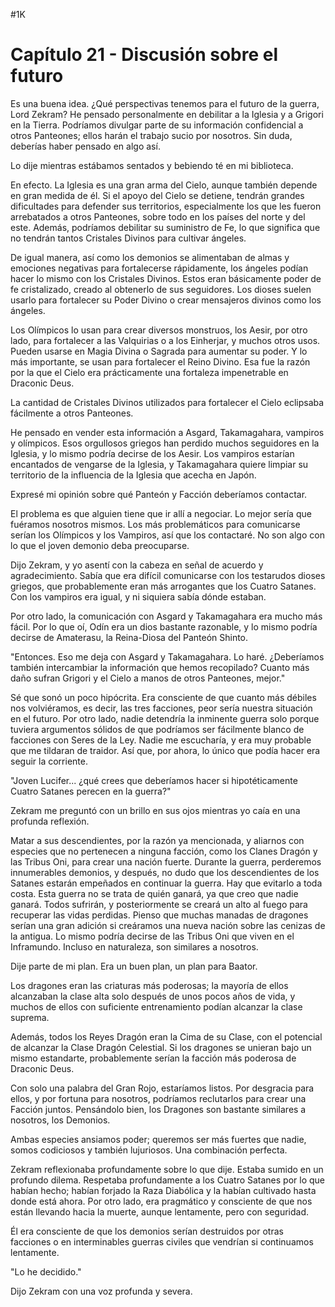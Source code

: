 
#1K 

# Capítulo 21 - Discusión sobre el futuro


Es una buena idea. ¿Qué perspectivas tenemos para el futuro de la guerra, Lord Zekram? He pensado personalmente en debilitar a la Iglesia y a Grigori en la Tierra. Podríamos divulgar parte de su información confidencial a otros Panteones; ellos harán el trabajo sucio por nosotros. Sin duda, deberías haber pensado en algo así.

Lo dije mientras estábamos sentados y bebiendo té en mi biblioteca.

En efecto. La Iglesia es una gran arma del Cielo, aunque también depende en gran medida de él. Si el apoyo del Cielo se detiene, tendrán grandes dificultades para defender sus territorios, especialmente los que les fueron arrebatados a otros Panteones, sobre todo en los países del norte y del este. Además, podríamos debilitar su suministro de Fe, lo que significa que no tendrán tantos Cristales Divinos para cultivar ángeles.

De igual manera, así como los demonios se alimentaban de almas y emociones negativas para fortalecerse rápidamente, los ángeles podían hacer lo mismo con los Cristales Divinos. Estos eran básicamente poder de fe cristalizado, creado al obtenerlo de sus seguidores. Los dioses suelen usarlo para fortalecer su Poder Divino o crear mensajeros divinos como los ángeles.

Los Olímpicos lo usan para crear diversos monstruos, los Aesir, por otro lado, para fortalecer a las Valquirias o a los Einherjar, y muchos otros usos. Pueden usarse en Magia Divina o Sagrada para aumentar su poder. Y lo más importante, se usan para fortalecer el Reino Divino. Esa fue la razón por la que el Cielo era prácticamente una fortaleza impenetrable en Draconic Deus.

La cantidad de Cristales Divinos utilizados para fortalecer el Cielo eclipsaba fácilmente a otros Panteones.

He pensado en vender esta información a Asgard, Takamagahara, vampiros y olímpicos. Esos orgullosos griegos han perdido muchos seguidores en la Iglesia, y lo mismo podría decirse de los Aesir. Los vampiros estarían encantados de vengarse de la Iglesia, y Takamagahara quiere limpiar su territorio de la influencia de la Iglesia que acecha en Japón.

Expresé mi opinión sobre qué Panteón y Facción deberíamos contactar.

El problema es que alguien tiene que ir allí a negociar. Lo mejor sería que fuéramos nosotros mismos. Los más problemáticos para comunicarse serían los Olímpicos y los Vampiros, así que los contactaré. No son algo con lo que el joven demonio deba preocuparse.

Dijo Zekram, y yo asentí con la cabeza en señal de acuerdo y agradecimiento. Sabía que era difícil comunicarse con los testarudos dioses griegos, que probablemente eran más arrogantes que los Cuatro Satanes. Con los vampiros era igual, y ni siquiera sabía dónde estaban.

Por otro lado, la comunicación con Asgard y Takamagahara era mucho más fácil. Por lo que oí, Odín era un dios bastante razonable, y lo mismo podría decirse de Amaterasu, la Reina-Diosa del Panteón Shinto.

"Entonces. Eso me deja con Asgard y Takamagahara. Lo haré. ¿Deberíamos también intercambiar la información que hemos recopilado? Cuanto más daño sufran Grigori y el Cielo a manos de otros Panteones, mejor."

Sé que sonó un poco hipócrita. Era consciente de que cuanto más débiles nos volviéramos, es decir, las tres facciones, peor sería nuestra situación en el futuro. Por otro lado, nadie detendría la inminente guerra solo porque tuviera argumentos sólidos de que podríamos ser fácilmente blanco de facciones con Seres de la Ley. Nadie me escucharía, y era muy probable que me tildaran de traidor. Así que, por ahora, lo único que podía hacer era seguir la corriente.

"Joven Lucifer... ¿qué crees que deberíamos hacer si hipotéticamente Cuatro Satanes perecen en la guerra?"

Zekram me preguntó con un brillo en sus ojos mientras yo caía en una profunda reflexión.

Matar a sus descendientes, por la razón ya mencionada, y aliarnos con especies que no pertenecen a ninguna facción, como los Clanes Dragón y las Tribus Oni, para crear una nación fuerte. Durante la guerra, perderemos innumerables demonios, y después, no dudo que los descendientes de los Satanes estarán empeñados en continuar la guerra. Hay que evitarlo a toda costa. Esta guerra no se trata de quién ganará, ya que creo que nadie ganará. Todos sufrirán, y posteriormente se creará un alto al fuego para recuperar las vidas perdidas. Pienso que muchas manadas de dragones serían una gran adición si creáramos una nueva nación sobre las cenizas de la antigua. Lo mismo podría decirse de las Tribus Oni que viven en el Inframundo. Incluso en naturaleza, son similares a nosotros.

Dije parte de mi plan. Era un buen plan, un plan para Baator.

Los dragones eran las criaturas más poderosas; la mayoría de ellos alcanzaban la clase alta solo después de unos pocos años de vida, y muchos de ellos con suficiente entrenamiento podían alcanzar la clase suprema.

Además, todos los Reyes Dragón eran la Cima de su Clase, con el potencial de alcanzar la Clase Dragón Celestial. Si los dragones se unieran bajo un mismo estandarte, probablemente serían la facción más poderosa de Draconic Deus.

Con solo una palabra del Gran Rojo, estaríamos listos. Por desgracia para ellos, y por fortuna para nosotros, podríamos reclutarlos para crear una Facción juntos. Pensándolo bien, los Dragones son bastante similares a nosotros, los Demonios.

Ambas especies ansiamos poder; queremos ser más fuertes que nadie, somos codiciosos y también lujuriosos. Una combinación perfecta.

Zekram reflexionaba profundamente sobre lo que dije. Estaba sumido en un profundo dilema. Respetaba profundamente a los Cuatro Satanes por lo que habían hecho; habían forjado la Raza Diabólica y la habían cultivado hasta donde está ahora. Por otro lado, era pragmático y consciente de que nos están llevando hacia la muerte, aunque lentamente, pero con seguridad.

Él era consciente de que los demonios serían destruidos por otras facciones o en interminables guerras civiles que vendrían si continuamos lentamente.

"Lo he decidido."

Dijo Zekram con una voz profunda y severa.
